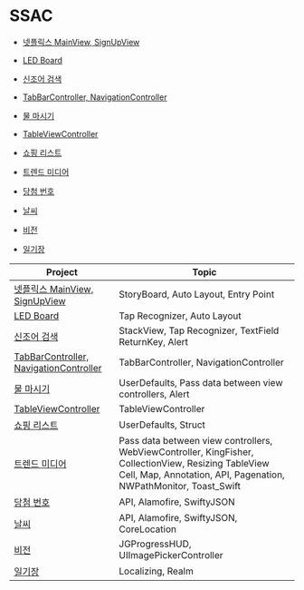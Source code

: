 # SSAC

- [넷플릭스 MainView, SignUpView](https://github.com/camosss/SSAC/tree/main/ssacMovie)

- [LED Board](https://github.com/camosss/SSAC/tree/main/ssacLEDBoard)

- [신조어 검색](https://github.com/camosss/SSAC/tree/main/ssacNewlyWord)

- [TabBarController, NavigationController](https://github.com/camosss/SSAC/tree/main/ssacTabBar-Navigation)

- [물 마시기](https://github.com/camosss/SSAC/tree/main/ssacDrinkingWater)

- [TableViewController](https://github.com/camosss/SSAC/tree/main/ssacTableView)

- [쇼핑 리스트](https://github.com/camosss/SSAC/tree/main/ssacShoppingList)

- [트렌드 미디어](https://github.com/camosss/SSAC/tree/main/ssacTrendMedia)

- [당첨 번호](https://github.com/camosss/SSAC/tree/main/ssacLottery)

- [날씨](https://github.com/camosss/SSAC/tree/main/ssacWeather)

- [비전](https://github.com/camosss/SSAC/tree/main/ssacVision)

- [일기장](https://github.com/camosss/SSAC/tree/main/ssacDiary)

| Project | Topic |
| ------ | ------ |
| [넷플릭스 MainView, SignUpView](https://github.com/camosss/SSAC/tree/main/ssacMovie) | StoryBoard, Auto Layout, Entry Point |
| [LED Board](https://github.com/camosss/SSAC/tree/main/ssacLEDBoard) | Tap Recognizer, Auto Layout |
| [신조어 검색](https://github.com/camosss/SSAC/tree/main/ssacNewlyWord) | StackView, Tap Recognizer, TextField ReturnKey, Alert |
| [TabBarController, NavigationController](https://github.com/camosss/SSAC/tree/main/ssacTabBar-Navigation) | TabBarController, NavigationController |
| [물 마시기](https://github.com/camosss/SSAC/tree/main/ssacDrinkingWater) | UserDefaults, Pass data between view controllers, Alert |
| [TableViewController](https://github.com/camosss/SSAC/tree/main/ssacTableView) | TableViewController |
| [쇼핑 리스트](https://github.com/camosss/SSAC/tree/main/ssacShoppingList) | UserDefaults, Struct |
| [트렌드 미디어](https://github.com/camosss/SSAC/tree/main/ssacTrendMedia) | Pass data between view controllers, WebViewController, KingFisher, CollectionView, Resizing TableView Cell, Map, Annotation, API, Pagenation, NWPathMonitor, Toast_Swift |
| [당첨 번호](https://github.com/camosss/SSAC/tree/main/ssacLottery) | API, Alamofire, SwiftyJSON |
| [날씨](https://github.com/camosss/SSAC/tree/main/ssacWeather) | API, Alamofire, SwiftyJSON, CoreLocation |
| [비전](https://github.com/camosss/SSAC/tree/main/ssacVision) | JGProgressHUD, UIImagePickerController |
| [일기장](https://github.com/camosss/SSAC/tree/main/ssacDiary) | Localizing, Realm |
